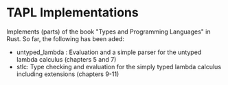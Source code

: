 # TAPL Implementations

Implements (parts) of the book "Types and Programming Languages" in Rust.
So far, the following has been aded:

* untyped_lambda : Evaluation and a simple parser for the untyped lambda calculus (chapters 5 and 7)
* stlc: Type checking and evaluation for the simply typed lambda calculus including extensions (chapters 9-11)

